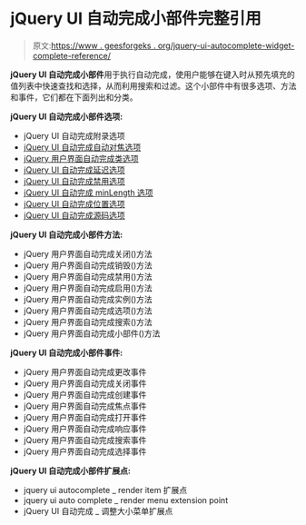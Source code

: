 # jQuery UI 自动完成小部件完整引用

> 原文:[https://www . geesforgeks . org/jquery-ui-autocomplete-widget-complete-reference/](https://www.geeksforgeeks.org/jquery-ui-autocomplete-widget-complete-reference/)

**jQuery UI 自动完成小部件**用于执行自动完成，使用户能够在键入时从预先填充的值列表中快速查找和选择，从而利用搜索和过滤。这个小部件中有很多选项、方法和事件，它们都在下面列出和分类。

**jQuery UI 自动完成小部件选项:**

*   jQuery UI 自动完成附录选项
*   [jQuery UI 自动完成自动对焦选项](https://www.geeksforgeeks.org/jquery-ui-autocomplete-autofocus-option/)
*   [jQuery 用户界面自动完成类选项](https://www.geeksforgeeks.org/jquery-ui-autocomplete-classes-option/)
*   [jQuery UI 自动完成延迟选项](https://www.geeksforgeeks.org/jquery-ui-autocomplete-delay-option/)
*   [jQuery UI 自动完成禁用选项](https://www.geeksforgeeks.org/jquery-ui-autocomplete-disabled-option/)
*   [jQuery UI 自动完成 minLength 选项](https://www.geeksforgeeks.org/jquery-ui-autocomplete-minlength-option/)
*   [jQuery UI 自动完成位置选项](https://www.geeksforgeeks.org/jquery-ui-autocomplete-position-option/)
*   [jQuery UI 自动完成源码选项](https://www.geeksforgeeks.org/jquery-ui-autocomplete-source-option/)

**jQuery UI 自动完成小部件方法:**

*   jQuery 用户界面自动完成关闭()方法
*   jQuery 用户界面自动完成销毁()方法
*   jQuery 用户界面自动完成禁用()方法
*   jQuery 用户界面自动完成启用()方法
*   jQuery 用户界面自动完成实例()方法
*   jQuery 用户界面自动完成选项()方法
*   jQuery 用户界面自动完成搜索()方法
*   jQuery 用户界面自动完成小部件()方法

**jQuery UI 自动完成小部件事件:**

*   jQuery 用户界面自动完成更改事件
*   jQuery 用户界面自动完成关闭事件
*   jQuery 用户界面自动完成创建事件
*   jQuery 用户界面自动完成焦点事件
*   jQuery 用户界面自动完成打开事件
*   jQuery 用户界面自动完成响应事件
*   jQuery 用户界面自动完成搜索事件
*   jQuery 用户界面自动完成选择事件

**jQuery UI 自动完成小部件扩展点:**

*   jquery ui autocomplete _ render item 扩展点
*   jquery ui auto complete _ render menu extension point
*   jQuery UI 自动完成 _ 调整大小菜单扩展点